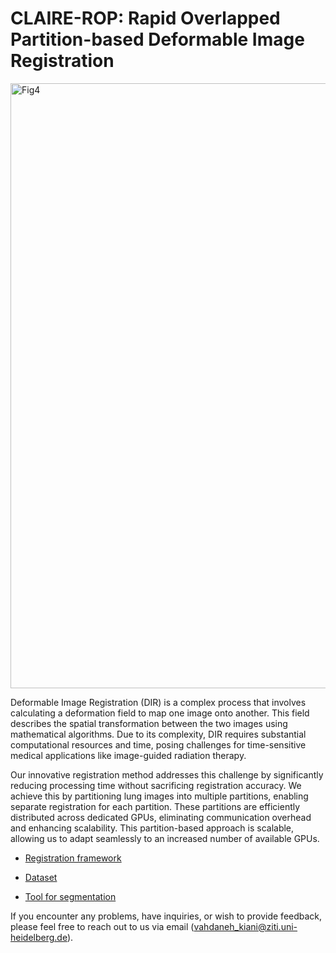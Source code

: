 
# CLAIRE-ROP: Rapid Overlapped Partition-based Deformable Image Registration 

<img width="968" alt="Fig4" src="https://github.com/Vahdane/CLAIRE-ROP/assets/62182727/5621c436-da5d-49db-a3a9-60e1cf09fb9e">



Deformable Image Registration (DIR) is a complex process that involves calculating a deformation field to map one image onto another. This field describes the spatial transformation between the two images using mathematical algorithms. Due to its complexity, DIR requires substantial computational resources and time, posing challenges for time-sensitive medical applications like image-guided radiation therapy.

Our innovative registration method addresses this challenge by significantly reducing processing time without sacrificing registration accuracy. We achieve this by partitioning lung images into multiple partitions, enabling separate registration for each partition. These partitions are efficiently distributed across dedicated GPUs, eliminating communication overhead and enhancing scalability. This partition-based approach is scalable, allowing us to adapt seamlessly to an increased number of available GPUs.



- [Registration framework](https://github.com/andreasmang/claire)

- [Dataset](https://med.emory.edu/departments/radiation-oncology/research-laboratories/deformable-image-registration/downloads-and-reference-data/4dct.html)

- [Tool for segmentation](https://github.com/wasserth/TotalSegmentator )


If you encounter any problems, have inquiries, or wish to provide feedback, please feel free to reach out to us via email (vahdaneh_kiani@ziti.uni-heidelberg.de).


